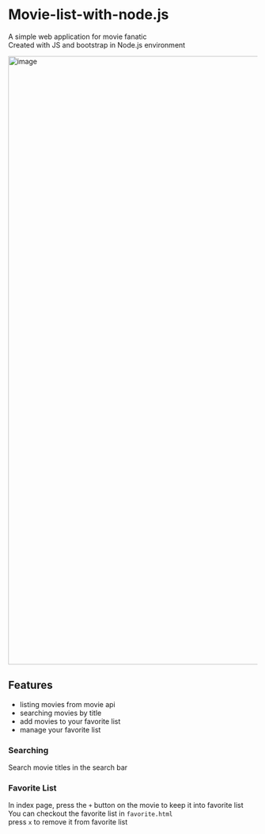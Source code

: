
# Movie-list-with-node.js
A simple web application for movie fanatic
</br> Created with JS and bootstrap in Node.js environment

<img width="1228" alt="image" src="https://github.com/user-attachments/assets/5ccd4e19-b3bb-4cdd-a0e8-6465776938e5">

## Features
- listing movies from movie api
- searching movies by title
- add movies to your favorite list
- manage your favorite list

### Searching
Search movie titles in the search bar

### Favorite List
In index page, press the `+` button on the movie to keep it into favorite list
<br> You can checkout the favorite list in `favorite.html`
<br> press `x` to remove it from favorite list
